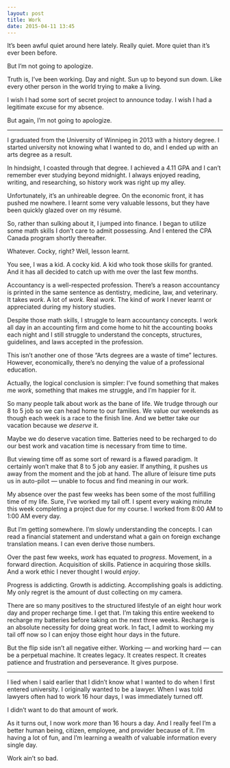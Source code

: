 ```yaml
---
layout: post
title: Work
date: 2015-04-11 13:45
---
```


It’s been awful quiet around here lately. Really quiet. More quiet than it’s ever been before. 

But I’m not going to apologize.

Truth is, I’ve been working. Day and night. Sun up to beyond sun down. Like every other person in the world trying to make a living.

I wish I had some sort of secret project to announce today. I wish I had a legitimate excuse for my absence.

But again, I’m not going to apologize.

---

I graduated from the University of Winnipeg in 2013 with a history degree. I started university not knowing what I wanted to do, and I ended up with an arts degree as a result. 

In hindsight, I coasted through that degree. I achieved a 4.11 GPA and I can’t remember ever studying beyond midnight. I always enjoyed reading, writing, and researching, so history work was right up my alley.

Unfortunately, it’s an unhireable degree. On the economic front, it has pushed me nowhere. I learnt some very valuable lessons, but they have been quickly glazed over on my résumé.

So, rather than sulking about it, I jumped into finance. I began to utilize some math skills I don’t care to admit possessing. And I entered the CPA Canada program shortly thereafter.

Whatever. Cocky, right? Well, lesson learnt.

You see, I was a kid. A cocky kid. A kid who took those skills for granted. And it has all decided to catch up with me over the last few months.

Accountancy is a well-respected profession. There’s a reason accountancy is printed in the same sentence as dentistry, medicine, law, and veterinary. It takes *work*. A lot of *work*. Real *work*. The kind of *work* I never learnt or appreciated during my history studies. 

Despite those math skills, I struggle to learn accountancy concepts. I work all day in an accounting firm and come home to hit the accounting books each night and I still struggle to understand the concepts, structures, guidelines, and laws accepted in the profession.

This isn’t another one of those “Arts degrees are a waste of time” lectures. However, economically, there’s no denying the value of a professional education.

Actually, the logical conclusion is simpler: I’ve found something that makes me *work*, something that makes me struggle, and I’m happier for it.

So many people talk about work as the bane of life. We trudge through our 8 to 5 job so we can head home to our families. We value our weekends as though each week is a race to the finish line. And we better take our vacation because we *deserve* it.

Maybe we do deserve vacation time. Batteries need to be recharged to do our best work and vacation time is necessary from time to time.

But viewing time off as some sort of reward is a flawed paradigm. It certainly won’t make that 8 to 5 job any easier. If anything, it pushes us away from the moment and the job at hand. The allure of leisure time puts us in auto-pilot — unable to focus and find meaning in our work. 

My absence over the past few weeks has been some of the most fulfilling time of my life. Sure, I’ve worked my tail off. I spent every waking minute this week completing a project due for my course. I worked from 8:00 AM to 1:00 AM every day.

But I’m getting somewhere. I’m slowly understanding the concepts. I can read a financial statement and understand what a gain on foreign exchange translation means. I can even derive those numbers.

Over the past few weeks, *work* has equated to *progress*. Movement, in a forward direction. Acquisition of skills. Patience in acquiring those skills. And a work ethic I never thought I would *enjoy*. 

Progress is addicting. Growth is addicting. Accomplishing goals is addicting. My only regret is the amount of dust collecting on my camera.

There are so many positives to the structured lifestyle of an eight hour work day and proper recharge time. I get that. I’m taking this entire weekend to recharge my batteries before taking on the next three weeks. Recharge is an absolute necessity for doing great work. In fact, I admit to working my tail off now so I can enjoy those eight hour days in the future.

But the flip side isn’t all negative either. Working — and working hard — can be a perpetual machine. It creates legacy. It creates respect. It creates patience and frustration and perseverance. It gives purpose.

---

I lied when I said earlier that I didn’t know what I wanted to do when I first entered university. I originally wanted to be a lawyer. When I was told lawyers often had to work 16 hour days, I was immediately turned off. 

I didn’t want to do that amount of work.

As it turns out, I now work *more* than 16 hours a day. And I really feel I’m a better human being, citizen, employee, and provider because of it. I’m having a lot of fun, and I’m learning a wealth of valuable information every single day.

Work ain’t so bad. 